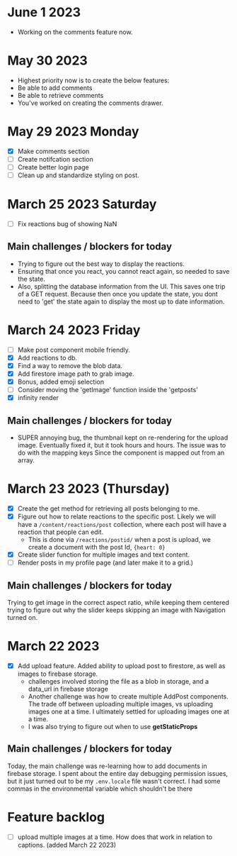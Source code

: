 # June 1 2023
- Working on the comments feature now. 
# May 30 2023
- Highest priority now is to create the below features: 
- Be able to add comments
- Be able to retrieve comments
- You've worked on creating the comments drawer. 
# May 29 2023 Monday
- [x] Make comments section
- [ ] Create notifcation section
- [ ] Create better login page
- [ ] Clean up and standardize styling on post.
# March 25 2023 Saturday
- [ ] Fix reactions bug of showing NaN



## Main challenges / blockers for today
* Trying to figure out the best way to display the reactions. 
* Ensuring that once you react, you cannot react again, so needed to save the state. 
* Also, splitting the database information from the UI. This saves one trip of a GET request. Because then once you update the state, you dont need to 'get' the state again to display the most up to date information. 
# March 24 2023 Friday
- [ ] Make post component mobile friendly.
- [x] Add reactions to db.
- [x] Find a way to remove the blob  data. 
- [x] Add firestore image path to grab image.
- [x] Bonus, added emoji selection
- [ ] Consider moving the 'getImage' 
function inside the 'getposts'
- [x] infinity render
## Main challenges / blockers for today
* SUPER annoying bug, the thumbnail kept on re-rendering for the upload image. Eventually fixed it, but it took hours and hours. The issue was to do with the mapping keys Since the component is mapped out from an array. 

# March 23 2023 (Thursday)
- [x] Create the get method for retrieving all posts belonging to me. 
- [x] Figure out how to relate reactions to the specific post. Likely we will have a `/content/reactions/post` collection, where each post will have a reaction that people can edit.
  - This is done via `/reactions/postid/`
  when a post is upload, we create a document with the post Id, `{heart: 0}`
- [x] Create slider function for multiple images and text content.  
- [ ] Render posts in my profile page (and later make it to a grid.)
## Main challenges / blockers for today
Trying to get image in the correct aspect ratio, while keeping them centered
trying to figure out why the slider keeps skipping an image with Navigation turned on.

# March 22 2023
- [x] Add upload feature. Added ability to upload post to firestore, as well as images to firebase storage. 
  - challenges involved storing the file as a blob in storage, and a data_url in firebase storage
  - Another challenge was how to create multiple AddPost components. The trade off between uploading multiple images, vs uploading images one at a time. I ultimately settled for uploading images one at a time. 
  - I was also trying to figure out when to use <b>getStaticProps</b>

## Main challenges / blockers for today

Today, the main challenge was re-learning how to add documents in firebase storage. I spent about the entire day debugging permission issues, but it just turned out to be my `.env.locale` file wasn't correct. I had some commas in the environmental variable which shouldn't be there

# Feature backlog
- [ ] upload multiple images at a time. How does that work in relation to captions. (added March 22 2023)